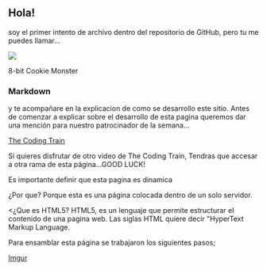 ## Hola!

soy el primer intento de archivo dentro
del repositorio de GitHub, pero
tu me puedes llamar...

![](https://pbs.twimg.com/media/CLzu95HUAAAblZG.jpg)

8-bit Cookie Monster

### Markdown

y te acompañare en la explicacion de como
se desarrollo este sitio. Antes de comenzar a explicar sobre el desarrollo de esta pagina
queremos dar una mención para nuestro patrocinador de la semana...

[The Coding Train](https://www.youtube.com/watch?v=BCQHnlnPusY&t=1s)

Si quieres disfrutar de otro video de The Coding Train,
Tendras que accesar a otra rama de esta página...GOOD LUCK!


Es importante definir que esta pagina es dinamica

¿Por que?
Porque esta es una página colocada dentro de un solo servidor.

<¿Que es HTML5?
HTML5, es un lenguaje que permite estructurar el contenido
de una pagina web. Las siglas HTML quiere decir "HyperText Markup Language.

Para ensamblar esta página se trabajaron los siguientes pasos;

[Imgur](https://imgur.com/HsmBU0c)
